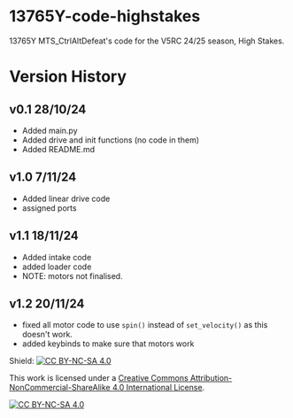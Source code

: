 # 13765Y-code-highstakes
13765Y MTS_CtrlAltDefeat's code for the V5RC 24/25 season, High Stakes.

# Version History
## v0.1 28/10/24
- Added main.py
- Added drive and init functions (no code in them)
- Added README.md

## v1.0 7/11/24
- Added linear drive code
- assigned ports
  
## v1.1 18/11/24
- Added intake code
- added loader code
- NOTE: motors not finalised.
  
## v1.2 20/11/24
- fixed all motor code to use `spin()` instead of `set_velocity()` as this doesn't work.
- added keybinds to make sure that motors work

Shield: [![CC BY-NC-SA 4.0][cc-by-nc-sa-shield]][cc-by-nc-sa]

This work is licensed under a
[Creative Commons Attribution-NonCommercial-ShareAlike 4.0 International License][cc-by-nc-sa].

[![CC BY-NC-SA 4.0][cc-by-nc-sa-image]][cc-by-nc-sa]

[cc-by-nc-sa]: http://creativecommons.org/licenses/by-nc-sa/4.0/
[cc-by-nc-sa-image]: https://licensebuttons.net/l/by-nc-sa/4.0/88x31.png
[cc-by-nc-sa-shield]: https://img.shields.io/badge/License-CC%20BY--NC--SA%204.0-lightgrey.svg

